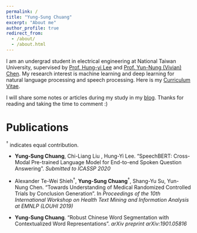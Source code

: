 ```yaml
---
permalink: /
title: "Yung-Sung Chuang"
excerpt: "About me"
author_profile: true
redirect_from: 
  - /about/
  - /about.html
---
```


I am an undergrad student in electrical engineering at National Taiwan University, supervised by [Prof. Hung-yi Lee](http://speech.ee.ntu.edu.tw/~tlkagk/index.html) and [Prof. Yun-Nung (Vivian) Chen](https://www.csie.ntu.edu.tw/~yvchen/). My research interest is machine learning and deep learning for natural language processing and speech processing. Here is my [Curriculum Vitae](/CV/CV.pdf).

 I will share some notes or articles during my study in my [blog](https://voidism.github.io). Thanks for reading and taking the time to comment :)

Publications
===

$^\dagger$ indicates equal contribution.

- __Yung-Sung Chuang__, Chi-Liang Liu , Hung-Yi Lee. 
“SpeechBERT: Cross-Modal Pre-trained Language Model for End-to-end
Spoken Question Answering”. 
_Submitted to ICASSP 2020_

- Alexander Te-Wei Shieh$^\dagger$, __Yung-Sung Chuang__$^\dagger$, Shang-Yu Su, Yun-Nung Chen. 
“Towards Understanding of Medical Randomized Controlled Trials by Conclusion Generation”. 
In _Proceedings of the 10th International Workshop on Health Text Mining and Information Analysis at EMNLP (LOUHI 2019)_

- __Yung-Sung Chuang__. 
“Robust Chinese Word Segmentation with Contextualized Word Representations”.
_arXiv preprint arXiv:1901.05816_

